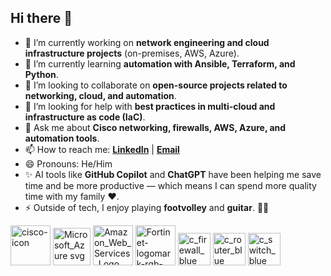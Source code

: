 ## Hi there 👋

- 🔭 I’m currently working on **network engineering and cloud infrastructure projects** (on-premises, AWS, Azure).  
- 🌱 I’m currently learning **automation with Ansible, Terraform, and Python**.  
- 👯 I’m looking to collaborate on **open-source projects related to networking, cloud, and automation**.  
- 🤔 I’m looking for help with **best practices in multi-cloud and infrastructure as code (IaC)**.  
- 💬 Ask me about **Cisco networking, firewalls, AWS, Azure, and automation tools**.  
- 📫 How to reach me: **[LinkedIn](https://www.linkedin.com/in/eder-silva-b5141015//)** | **[Email](mailto:eder_jsos@hotmail.com)**  
- 😄 Pronouns: He/Him  
- ✨ AI tools like **GitHub Copilot** and **ChatGPT** have been helping me save time and be more productive — which means I can spend more quality time with my family ❤️.  
- ⚡ Outside of tech, I enjoy playing **footvolley** and **guitar**. 🎸🏐  

<img width="64" height="64" alt="cisco-icon" src="https://github.com/user-attachments/assets/5ce25057-aafa-4eaf-9d1b-df5a1dffb7f4" />

<img width="60" height="60" alt="Microsoft_Azure svg" src="https://github.com/user-attachments/assets/807bf288-3268-4f0f-b300-12865e702d6f" />

<img width="64" height="64" alt="Amazon_Web_Services_Logo svg" src="https://github.com/user-attachments/assets/bd1a672c-324f-45ae-8e6c-09a29409c450" />

<img width="64" height="64" alt="Fortinet-logomark-rgb-red (2)" src="https://github.com/user-attachments/assets/9b0ce870-a83d-43c0-a520-7211a133d9f7" />

<img width="52" height="52" alt="c_firewall_blue" src="https://github.com/user-attachments/assets/eb45a99f-ff74-439a-9fa0-454863a4898a" />

<img width="52" height="52" alt="c_router_blue" src="https://github.com/user-attachments/assets/a93897b0-6dc9-4339-b1b3-c3f26836b72c" />

<img width="52" height="52" alt="c_switch_blue" src="https://github.com/user-attachments/assets/5f23f35c-65fe-4eae-95da-1d43c524e77e" />





<!--
**ederjsilva85/ederjsilva85** is a ✨ _special_ ✨ repository because its `README.md` (this file) appears on your GitHub profile.

Here are some ideas to get you started:

- 🔭 I’m currently working on ...
- 🌱 I’m currently learning ...
- 👯 I’m looking to collaborate on ...
- 🤔 I’m looking for help with ...
- 💬 Ask me about ...
- 📫 How to reach me: ...
- 😄 Pronouns: ...
- ⚡ Fun fact: ...
-->
